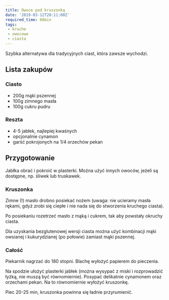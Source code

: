 ```yaml
---
title: Owoce pod kruszonką
date: '2019-03-12T20:11:00Z'
required_time: 60min
tags:
 - kruche
 - owocowe
 - ciasta
---
```


Szybka alternatywa dla tradycyjnych ciast, która zawsze wychodzi.

<!---- splitter ---->

## Lista zakupów

### Ciasto
- 200g mąki pszennej
- 100g zimnego masła
- 100g cukru pudru

### Reszta
- 4-5 jabłek, najlepiej kwaśnych
- opcjonalnie cynamon
- garść pokrojonych na 1/4 orzechów pekan

<!---- splitter ---->

## Przygotowanie

Jabłka obrać i pokroić w plasterki.
Można użyć innych owoców, jeżeli są dostępne, np. śliwek lub truskawek.

### Kruszonka
Zimne (!) masło drobno posiekać nożem (uwaga: nie ucieramy masła rękami, gdyż zrobi się ciepłe i nie nada się do stworzenia kruchego ciasta).

Po posiekaniu rozetrzeć masło z mąką i cukrem, tak aby powstały okruchy ciasta.

Dla uzyskania bezglutenowej wersji ciasta można użyć kombinacji mąki owsianej i kukurydzianej (po połowie) zamiast mąki pszennej.

### Całość

Piekarnik nagrzać do 180 stopni.
Blachę wyłożyć papierem do pieczenia.

Na spodzie ułożyć plasterki jabłek (można wysypać z miski i rozprowadzić łyżką, nie muszą być równomiernie). Posypać delikatnie cynamonem oraz orzechami pekan.
Na to równomiernie wyłożyć kruszonkę.

Piec 20-25 min, kruszonka powinna się ładnie przyrumienić.
